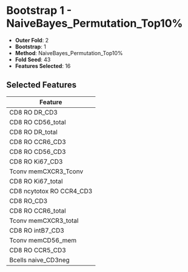 # Bootstrap 1 - NaiveBayes_Permutation_Top10%

- **Outer Fold**: 2
- **Bootstrap**: 1
- **Method**: NaiveBayes_Permutation_Top10%
- **Fold Seed**: 43
- **Features Selected**: 16

## Selected Features

| Feature |
|---------|
| CD8 RO DR_CD3 |
| CD8 RO CD56_total |
| CD8 RO DR_total |
| CD8 RO CCR6_CD3 |
| CD8 RO CD56_CD3 |
| CD8  RO Ki67_CD3 |
| Tconv memCXCR3_Tconv |
| CD8 RO Ki67_total |
| CD8 ncytotox RO CCR4_CD3 |
| CD8 RO_CD3 |
| CD8 RO CCR6_total |
| Tconv memCXCR3_total |
| CD8 RO intB7_CD3 |
| Tconv memCD56_mem |
| CD8 RO CCR5_CD3 |
| Bcells naive_CD3neg |
